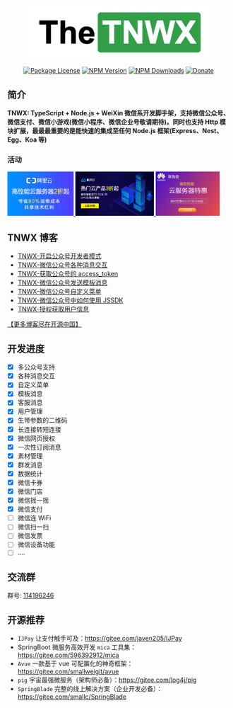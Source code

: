 <p align="center">
  <a href="https://www.npmjs.com/package/tnwx" target="blank"><img src="./assets/img/logo.png" width="410" alt="TNW Logo" /></a>
</p>
 <p align="center">
 <a href="https://www.npmjs.com/package/tnwx" target="_blank"><img src="https://img.shields.io/npm/l/tnwx.svg?style=flat-square" alt="Package License" /></a>
<a href="https://www.npmjs.com/package/tnwx" target="_blank"><img src="https://img.shields.io/npm/v/tnwx.svg?style=flat-square" alt="NPM Version" /></a>
<a href="https://www.npmjs.com/package/tnwx" target="_blank"><img src="https://img.shields.io/npm/dt/tnwx.svg?style=flat-square" alt="NPM Downloads" /></a>
<a href="https://github.com/Javen205/donate" target="_blank"><img src="https://img.shields.io/badge/Donate-WeChat-%23ff3f59.svg?style=flat-square" alt="Donate"/></a>
</p>

## 简介

**TNWX: TypeScript + Node.js + WeiXin 微信系开发脚手架，支持微信公众号、微信支付、微信小游戏(微信小程序、微信企业号敬请期待)。同时也支持 Http 模块扩展，最最最重要的是能快速的集成至任何 Node.js 框架(Express、Nest、Egg、Koa 等)**

### 活动

 <p align="left">
 	  <a left="100" target="_blank" href="https://promotion.aliyun.com/ntms/act/qwbk.html?userCode=b1hkzv2x">
        <img src="assets/img/aliYun.jpg" height="100" alt="">
    </a>
    <a left="100" target="_blank" href="https://cloud.tencent.com/act/cps/redirect?redirect=1048&cps_key=a21676d22e4b11a883893d54e158c1d3&from=console">
        <img src="assets/img/tencent.jpg" height="100" alt="">
    </a>
    <a left="100" target="_blank" href="https://activity.huaweicloud.com/discount_area_v5/index.html?&fromuser=aHcxMTc2NTU3MQ==&utm_source=aHcxMTc2NTU3MQ==&utm_medium=cps&utm_campaign=201905">
        <img src="assets/img/huawei.jpg" height="100" alt="">
    </a>
 </p>

## TNWX 博客

- [TNWX-开启公众号开发者模式](https://my.oschina.net/zyw205/blog/3038343)
- [TNWX-微信公众号各种消息交互](https://my.oschina.net/zyw205/blog/3043428)
- [TNWX-获取公众号的 access_token](https://my.oschina.net/zyw205/blog/3044608)
- [TNWX-微信公众号发送模板消息](https://my.oschina.net/zyw205/blog/3044716)
- [TNWX-微信公众号自定义菜单](https://my.oschina.net/zyw205/blog/3045638)
- [TNWX-微信公众号中如何使用 JSSDK](https://my.oschina.net/zyw205/blog/3046798)
- [TNWX-授权获取用户信息](https://my.oschina.net/zyw205/blog/3093807)

[【更多博客尽在开源中国】](https://www.oschina.net/p/TNWX)

## 开发进度

- [x] 多公众号支持
- [x] 各种消息交互
- [x] 自定义菜单
- [x] 模板消息
- [x] 客服消息
- [x] 用户管理
- [x] 生带参数的二维码
- [x] 长连接转短连接
- [x] 微信网页授权
- [x] 一次性订阅消息
- [x] 素材管理
- [x] 群发消息
- [x] 数据统计
- [x] 微信卡券
- [x] 微信门店
- [x] 微信摇一摇
- [x] 微信支付
- [ ] 微信连 WiFi
- [ ] 微信扫一扫
- [ ] 微信发票
- [ ] 微信设备功能
- [ ] ....

## 交流群

群号: [114196246](https:shang.qq.com/wpa/qunwpa?idkey=a1e4fd8c71008961bd4fc8eeea224e726afd5e5eae7bf1d96d3c77897388bf24)

## 开源推荐

- `IJPay` 让支付触手可及：https://gitee.com/javen205/IJPay
- SpringBoot 微服务高效开发 `mica` 工具集：https://gitee.com/596392912/mica
- `Avue` 一款基于 vue 可配置化的神奇框架：https://gitee.com/smallweigit/avue
- `pig` 宇宙最强微服务（架构师必备）：https://gitee.com/log4j/pig
- `SpringBlade` 完整的线上解决方案（企业开发必备）：https://gitee.com/smallc/SpringBlade
